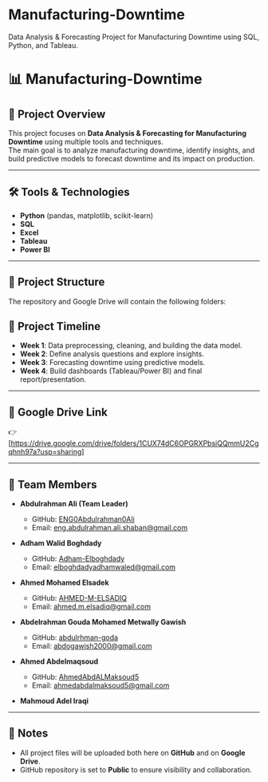 # Manufacturing-Downtime
Data Analysis &amp; Forecasting Project for Manufacturing Downtime using SQL, Python, and Tableau.
# 📊 Manufacturing-Downtime

## 📌 Project Overview
This project focuses on **Data Analysis & Forecasting for Manufacturing Downtime** using multiple tools and techniques.  
The main goal is to analyze manufacturing downtime, identify insights, and build predictive models to forecast downtime and its impact on production.  

---

## 🛠 Tools & Technologies
- **Python** (pandas, matplotlib, scikit-learn)  
- **SQL**  
- **Excel**  
- **Tableau**  
- **Power BI**  

---

## 📂 Project Structure
The repository and Google Drive will contain the following folders:

## 📅 Project Timeline
- **Week 1**: Data preprocessing, cleaning, and building the data model.  
- **Week 2**: Define analysis questions and explore insights.  
- **Week 3**: Forecasting downtime using predictive models.  
- **Week 4**: Build dashboards (Tableau/Power BI) and final report/presentation.  

---

## 🔗 Google Drive Link
👉 [https://drive.google.com/drive/folders/1CUX74dC6OPGRXPbsiQQmmU2Cgqhnh97a?usp=sharing]  

---

## 👥 Team Members
- **Abdulrahman Ali (Team Leader)**  
  - GitHub: [ENG0Abdulrahman0Ali](https://github.com/ENG0Abdulrahman0Ali)  
  - Email: eng.abdulrahman.ali.shaban@gmail.com  

- **Adham Walid Boghdady**  
  - GitHub: [Adham-Elboghdady](https://github.com/Adham-Elboghdady)  
  - Email: elboghdadyadhamwaled@gmail.com  

- **Ahmed Mohamed Elsadek**
  - GitHub: [AHMED-M-ELSADIQ](https://github.com/AHMED-M-ELSADIQ)
  - Email: ahmed.m.elsadiq@gmail.com  
 
- **Abdelrahman Gouda Mohamed Metwally Gawish**
  - GitHub: [abdulrhman-goda](https://github.com/abdulrhman-goda)  
  - Email: abdogawish2000@gmail.com

- **Ahmed Abdelmaqsoud**  
  - GitHub: [AhmedAbdALMaksoud5](https://github.com/AhmedAbdALMaksoud5)  
  - Email: ahmedabdalmaksoud5@gmail.com

- **Mahmoud Adel Iraqi**  

---

## 📌 Notes
- All project files will be uploaded both here on **GitHub** and on **Google Drive**.  
- GitHub repository is set to **Public** to ensure visibility and collaboration.  
